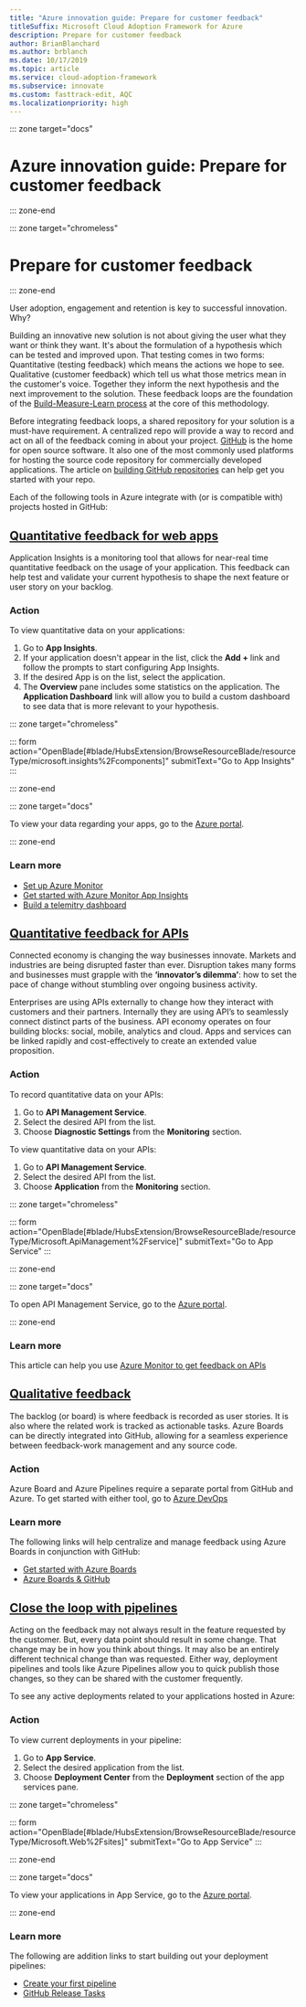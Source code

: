 ```yaml
---
title: "Azure innovation guide: Prepare for customer feedback" 
titleSuffix: Microsoft Cloud Adoption Framework for Azure
description: Prepare for customer feedback
author: BrianBlanchard
ms.author: brblanch
ms.date: 10/17/2019
ms.topic: article
ms.service: cloud-adoption-framework
ms.subservice: innovate
ms.custom: fasttrack-edit, AQC
ms.localizationpriority: high
---
```


::: zone target="docs"

# Azure innovation guide: Prepare for customer feedback

::: zone-end

::: zone target="chromeless"

# Prepare for customer feedback

::: zone-end

User adoption, engagement and retention is key to successful innovation. Why?

Building an innovative new solution is not about giving the user what they want or think they want. It's about the formulation of a hypothesis which can be tested and improved upon. That testing comes in two forms: Quantitative (testing feedback) which means the actions we hope to see. Qualitative (customer feedback) which tell us what those metrics mean in the customer's voice. Together they inform the next hypothesis and the next improvement to the solution. These feedback loops are the foundation of the [Build-Measure-Learn process](../considerations/adoption.md) at the core of this methodology.

Before integrating feedback loops, a shared repository for your solution is a must-have requirement. A centralized repo will provide a way to record and act on all of the feedback coming in about your project.  [GitHub](https://github.com/) is the home for open source software. It also one of the most commonly used platforms for hosting the source code repository for commercially developed applications. The article on [building GitHub repositories](https://docs.microsoft.com/azure/devops/pipelines/repos/github?view=azure-devops&tabs=yaml) can help get you started with your repo.

Each of the following tools in Azure integrate with (or is compatible with) projects hosted in GitHub:

## [Quantitative feedback for web apps](#tab/Quantitative-Apps)

Application Insights is a monitoring tool that allows for near-real time quantitative feedback on the usage of your application. This feedback can help test and validate your current hypothesis to shape the next feature or user story on your backlog.

### Action

To view quantitative data on your applications:

1. Go to **App Insights**.
2. If your application doesn't appear in the list, click the **Add +** link and follow the prompts to start configuring App Insights.
3. If the desired App is on the list, select the application.
4. The **Overview** pane includes some statistics on the application. The **Application Dashboard** link will allow you to build a custom dashboard to see data that is more relevant to your hypothesis.

::: zone target="chromeless"

<!-- markdownlint-disable DOCSMD001 -->

::: form action="OpenBlade[#blade/HubsExtension/BrowseResourceBlade/resourceType/microsoft.insights%2Fcomponents]" submitText="Go to App Insights" :::

<!-- markdownlint-enable DOCSMD001 -->

::: zone-end

::: zone target="docs"

To view your data regarding your apps, go to the [Azure portal](https://ms.portal.azure.com/#blade/HubsExtension/BrowseResourceBlade/resourceType/microsoft.insights%2Fcomponents).

::: zone-end

### Learn more

- [Set up Azure Monitor](https://docs.microsoft.com/azure/azure-monitor/learn/quick-monitor-portal)
- [Get started with Azure Monitor App Insights](https://docs.microsoft.com/azure/azure-monitor/learn/tutorial-users)
- [Build a telemitry dashboard](https://docs.microsoft.com/azure/azure-monitor/learn/tutorial-app-dashboards)

## [Quantitative feedback for APIs](#tab/Quantitative-APIs)

Connected economy is changing the way businesses innovate.  Markets and industries are being disrupted faster than ever. Disruption takes many forms and businesses must grapple with the **‘innovator’s dilemma’**: how to set the pace of change without stumbling over ongoing business activity.

Enterprises are using APIs externally to change how they interact with customers and their partners. Internally they are using API’s to seamlessly connect distinct parts of the business. API economy operates on four building blocks: social, mobile, analytics and cloud. Apps and services can be linked rapidly and cost-effectively to create an extended value proposition.

### Action

To record quantitative data on your APIs:

1. Go to **API Management Service**.
2. Select the desired API from the list.
3. Choose **Diagnostic Settings** from the **Monitoring** section.

To view quantitative data on your APIs:

1. Go to **API Management Service**.
2. Select the desired API from the list.
3. Choose **Application** from the **Monitoring** section.

::: zone target="chromeless"

<!-- markdownlint-disable DOCSMD001 -->

::: form action="OpenBlade[#blade/HubsExtension/BrowseResourceBlade/resourceType/Microsoft.ApiManagement%2Fservice]" submitText="Go to App Service" :::

<!-- markdownlint-enable DOCSMD001 -->

::: zone-end

::: zone target="docs"

To open API Management Service, go to the [Azure portal](https://ms.portal.azure.com/#blade/HubsExtension/BrowseResourceBlade/resourceType/Microsoft.ApiManagement%2Fservice).

::: zone-end

### Learn more

This article can help you use [Azure Monitor to get feedback on APIs](https://docs.microsoft.com/azure/api-management/api-management-howto-use-azure-monitor)

## [Qualitative feedback](#tab/Qualitative)

The backlog (or board) is where feedback is recorded as user stories. It is also where the related work is tracked as actionable tasks. Azure Boards can be directly integrated into GitHub, allowing for a seamless experience between feedback-work management and any source code.

### Action

Azure Board and Azure Pipelines require a separate portal from GitHub and Azure.
To get started with either tool, go to [Azure DevOps](https://dev.azure.com/)

### Learn more

The following links will help centralize and manage feedback using Azure Boards in conjunction with GitHub:

- [Get started with Azure Boards](https://docs.microsoft.com/azure/devops/boards/boards/kanban-quickstart?view=azure-devops)
- [Azure Boards & GitHub](https://docs.microsoft.com/azure/devops/boards/boards/kanban-quickstart?view=azure-devops)

## [Close the loop with pipelines](#tab/pipelines)

Acting on the feedback may not always result in the feature requested by the customer. But, every data point should result in some change. That change may be in how you think about things. It may also be an entirely different technical change than was requested. Either way, deployment pipelines and tools like Azure Pipelines allow you to quick publish those changes, so they can be shared with the customer frequently.

To see any active deployments related to your applications hosted in Azure:

### Action

To view current deployments in your pipeline:

1. Go to **App Service**.
2. Select the desired application from the list.
3. Choose **Deployment Center** from the **Deployment** section of the app services pane.

::: zone target="chromeless"

<!-- markdownlint-disable DOCSMD001 -->

::: form action="OpenBlade[#blade/HubsExtension/BrowseResourceBlade/resourceType/Microsoft.Web%2Fsites]" submitText="Go to App Service" :::

<!-- markdownlint-enable DOCSMD001 -->

::: zone-end

::: zone target="docs"

To view your applications in App Service, go to the [Azure portal](https://ms.portal.azure.com/#blade/HubsExtension/BrowseResourceBlade/resourceType/Microsoft.Web%2Fsites).

::: zone-end

### Learn more

The following are addition links to start building out your deployment pipelines:

- [Create your first pipeline](https://docs.microsoft.com/azure/devops/pipelines/create-first-pipeline?view=azure-devops&tabs=tfs-2018-2)
- [GitHub Release Tasks](https://docs.microsoft.com/azure/devops/pipelines/tasks/utility/github-release?view=azure-devops)
